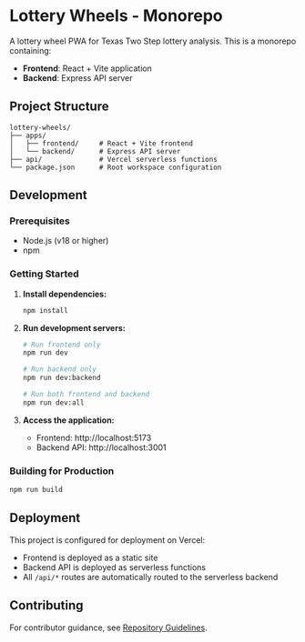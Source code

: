 # Lottery Wheels - Monorepo

A lottery wheel PWA for Texas Two Step lottery analysis. This is a monorepo containing:

- **Frontend**: React + Vite application
- **Backend**: Express API server

## Project Structure

```
lottery-wheels/
├── apps/
│   ├── frontend/     # React + Vite frontend
│   └── backend/      # Express API server
├── api/              # Vercel serverless functions
└── package.json      # Root workspace configuration
```

## Development

### Prerequisites
- Node.js (v18 or higher)
- npm

### Getting Started

1. **Install dependencies:**
   ```bash
   npm install
   ```

2. **Run development servers:**
   ```bash
   # Run frontend only
   npm run dev

   # Run backend only
   npm run dev:backend

   # Run both frontend and backend
   npm run dev:all
   ```

3. **Access the application:**
   - Frontend: http://localhost:5173
   - Backend API: http://localhost:3001

### Building for Production

```bash
npm run build
```

## Deployment

This project is configured for deployment on Vercel:

- Frontend is deployed as a static site
- Backend API is deployed as serverless functions
- All `/api/*` routes are automatically routed to the serverless backend

## Contributing

For contributor guidance, see [Repository Guidelines](apps/frontend/AGENTS.md).
